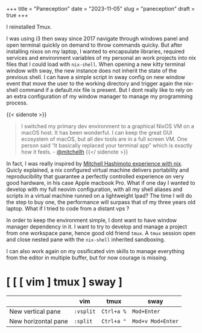 +++ 
title = "Paneception" 
date = "2023-11-05"
slug = "paneception"
draft = true
+++

I reinstalled Tmux.

I was using i3 then sway since 2017 navigate through windows panel and open
terminal quickly on demand to throw commands quicky.  But after installing nixos
on my laptop, I wanted to encapsulate libraries, required services and
environment variables of my personal an work projects into nix files that I
could load with `nix-shell`.  When opening a new kitty terminal window with
sway, the new instance does not inherit the state of the previous shell. I can
have a simple script in sway config on new window event that move the user to
the working directory and trigger again the nix-shell command if a default.nix
file is present.  But I dont really like to rely on an extra configuration of my
window manager to manage my programming process.

{{< sidenote >}}
> I switched my primary dev environment to a graphical NixOS VM on a macOS host. It has been wonderful. I can keep the great GUI ecosystem of macOS, but all dev tools are in a full screen VM. One person said “it basically replaced your terminal app” which is exactly how it feels. - [@mitchellh](https://twitter.com/mitchellh/status/1346136404682625024)
{{</ sidenote >}}

In fact, I was really inspired by [Mitchell Hashimoto experience with nix](https://github.com/mitchellh/nixos-config).
Quicly explained, a nix configured virtual machine delivers portability and
reproducibility that guarantee a perfectly controlled experience on very good
hardware, in his case Apple macbook Pro. What if one day I wanted to develop
with my full neovim configuration, with all my shell aliases and scripts in a
virtual machine runned on a lightweight Ipad? The time I will do the step to buy
one, the performance will surpass that of my three years old laptop. What if I
tried to code from a distant vps ?

In order to keep the environment simple, I dont want to have window manager
dependency in it.  I want to try to develop and manage a project from one
workspace pane, hence good old friend `tmux`. A `tmux` session open and close
nested pane with the `nix-shell` inherited sandboxing.

I can also work again on my ossificated vim skills to manage everything from the
editor in multiple buffer, but for now courage is missing.

# [ [ [ vim ] tmux ] sway ]

|                     | vim       | tmux       | sway              |
|---------------------|-----------|------------|-------------------| 
| New vertical pane   | `:vsplit` | `Ctrl+a %` | `Mod+Enter`       | 
| New horizontal pane | `:split`  | `Ctrl+a "` | `Mod+v Mod+Enter` |
